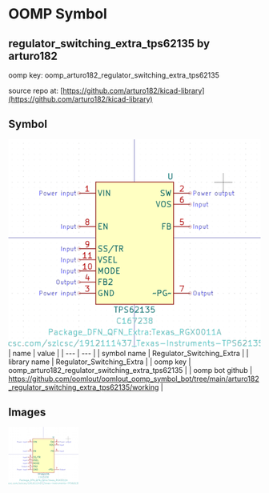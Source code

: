 # OOMP Symbol  
## regulator_switching_extra_tps62135  by arturo182  
  
oomp key: oomp_arturo182_regulator_switching_extra_tps62135  
  
source repo at: [https://github.com/arturo182/kicad-library](https://github.com/arturo182/kicad-library)  
## Symbol  
  
[![working.png](working_600.png)](working.png)  
| name | value | 
| --- | --- | 
| symbol name | Regulator_Switching_Extra | 
| library name | Regulator_Switching_Extra | 
| oomp key | oomp_arturo182_regulator_switching_extra_tps62135 | 
| oomp bot github | https://github.com/oomlout/oomlout_oomp_symbol_bot/tree/main/arturo182_regulator_switching_extra_tps62135/working | 
## Images  
  
[![working.png](working_140.png)](working.png)  
